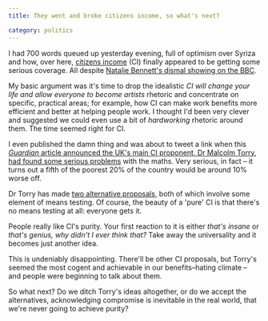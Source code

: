 ```yaml
---
title: They went and broke citizens income, so what's next?

category: politics
---
```


I had 700 words queued up yesterday evening, full of optimism over Syriza and how, over here, [citizens income](https://en.wikipedia.org/wiki/Basic_income) (CI) finally appeared to be getting some serious coverage. All despite [Natalie Bennett's dismal showing on the BBC](https://www.youtube.com/watch?v=5dFn8RIXOBE&t=4m20s).

My basic argument was it's time to drop the idealistic _CI will change your life and allow everyone to become artists_ rhetoric and concentrate on specific, practical areas; for example, how CI can make work benefits more efficient and better at helping people work. I thought I'd been very clever and suggested we could even use a bit of _hardworking_ rhetoric around them. The time seemed right for CI.

I even published the damn thing and was about to tweet a link when this [<cite>Guardian</cite> article announced the UK's main CI proponent, Dr Malcolm Torry, had found some serious problems](http://www.theguardian.com/politics/2015/jan/27/green-party-citizens-income-policy-hits-poor) with the maths. Very serious, in fact &#8211; it turns out a fifth of the poorest 20% of the country would be around 10% worse off.

Dr Torry has made [two alternative proposals](hhttps://www.iser.essex.ac.uk/research/publications/working-papers/euromod/em17-14), both of which involve some element of means testing. Of course, the beauty of a 'pure' CI is that there's no means testing at all: everyone gets it.

People really like CI's purity. Your first reaction to it is either _that's insane_ or _that's genius, why didn't I ever think that?_ Take away the universality and it becomes just another idea.

This is undeniably disappointing. There'll be other CI proposals, but Torry's seemed the most cogent and achievable in our benefits&#8211;hating climate &#8211; and people were beginning to talk about them.

So what next? Do we ditch Torry's ideas altogether, or do we accept the alternatives, acknowledging compromise is inevitable in the real world, that we're never going to achieve purity?
